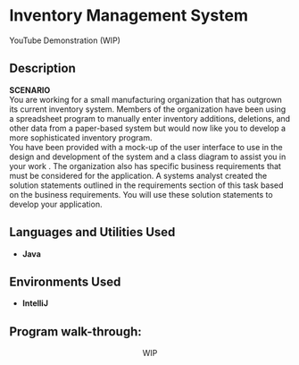 # <h1>Inventory Management System</h1>

YouTube Demonstration (WIP)

<h2>Description</h2>
<b>SCENARIO</b>
<br />
You are working for a small manufacturing organization that has outgrown its current inventory system. Members of the organization have been using a spreadsheet program to manually enter inventory additions, deletions, and other data from a paper-based system but would now like you to develop a more sophisticated inventory program.
<br />
You have been provided with a mock-up of the user interface to use in the design and development of the system and a class diagram to assist you in your work . The organization also has specific business requirements that must be considered for the application. A systems analyst created the solution statements outlined in the requirements section of this task based on the business requirements. You will use these solution statements to develop your application.
<br />


<h2>Languages and Utilities Used</h2>

- <b>Java</b> 

<h2>Environments Used </h2>

- <b>IntelliJ</b>

<h2>Program walk-through:</h2>

<p align="center">WIP</p>


<!--
 ```diff
- text in red
+ text in green
! text in orange
# text in gray
@@ text in purple (and bold)@@
```
--!>
